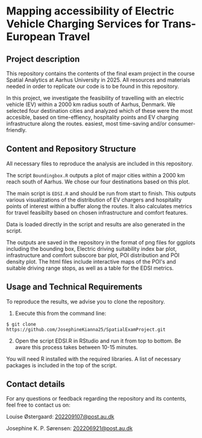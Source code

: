 # Mapping accessibility of Electric Vehicle Charging Services for Trans-European Travel

## Project description 
This repository contains the contents of the final exam project in the course Spatial Analytics at Aarhus University in 2025.
All resources and materials needed in order to replicate our code is to be found in this repository.

In this project, we investigate the feasibility of travelling with an electric vehicle (EV) within a 2000 km radius south of Aarhus, Denmark. 
We selected four destination cities and analyzed which of these were the most accesible, based on time-effiency, hospitality points and EV charging infrastructure along the routes.
easiest, most time-saving and/or consumer-friendly.

## Content and Repository Structure
All necessary files to reproduce the analysis are included in this repository. 

The script `Boundingbox.R` outputs a plot of major cities within a 2000 km reach south of Aarhus. We chose our four destinations based on this plot.

The main script is `EDSI.R` and should be run from start to finish. This outputs various visualizations of the distribution of EV chargers and hospitality points of interest within a buffer along the routes. It also calculates metrics for travel feasibilty based on chosen infrastructure and comfort features.

Data is loaded directly in the script and results are also generated in the script. 

The outputs are saved in the repository in the format of png files for ggplots including the bounding box, Electric driving suitability index bar plot, infrastructure and comfort subscore bar plot, POI distribution and POI density plot. The html files include interactive maps of the POI's and suitable driving range stops, as well as a table for the EDSI metrics.

## Usage and Technical Requirements
To reproduce the results, we advise you to clone the repository.

1. Execute this from the command line: 

``$ git clone https://github.com/JosephineKianna25/SpatialExamProject.git``

2. Open the script EDSI.R in RStudio and run it from top to bottom. Be aware this process takes between 10-15 minutes.

You will need R installed with the required libraries. A list of necessary packages is included in the top of the script. 

## Contact details
For any questions or feedback regarding the repository and its contents, feel free to contact us on: 

Louise Østergaard: 202209107@post.au.dk

Josephine K. P. Sørensen: 202206921@post.au.dk

